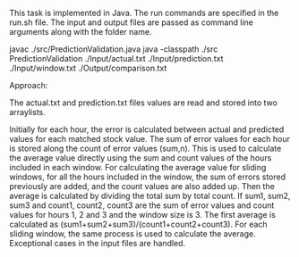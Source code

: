 This task is implemented in Java. The run commands are specified in the run.sh file. The input and output files are passed as command line arguments along with the folder name.

javac ./src/PredictionValidation.java
java -classpath ./src PredictionValidation ./Input/actual.txt ./Input/prediction.txt ./Input/window.txt ./Output/comparison.txt

Approach:

The actual.txt and prediction.txt files values are read and stored into two arraylists. 

Initially for each hour, the error is calculated between actual and predicted values for each matched stock value. The sum of error values for each hour is stored along the count of error values (sum,n). This is used to calculate the average value directly using the sum and count values of the hours included in each window.
For calculating the average value for sliding windows, for all the hours included in the window, the sum of errors stored previously are added, and the count values are also added up. Then the average is calculated by dividing the total sum by total count.
If sum1, sum2, sum3 and count1, count2, count3 are the sum of error values and count values for hours 1, 2 and 3 and the window size is 3. The first average is calculated as (sum1+sum2+sum3)/(count1+count2+count3).
For each sliding window, the same process is used to calculate the average. Exceptional cases in the input files are handled.
